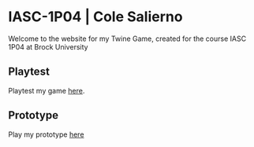 # IASC-1P04 | Cole Salierno

Welcome to the website for my Twine Game, created for the course IASC 1P04 at Brock University

## Playtest

Playtest my game [here]().

## Prototype

Play my prototype [here](prototype/EdgeOfTheWorld(1).html)
